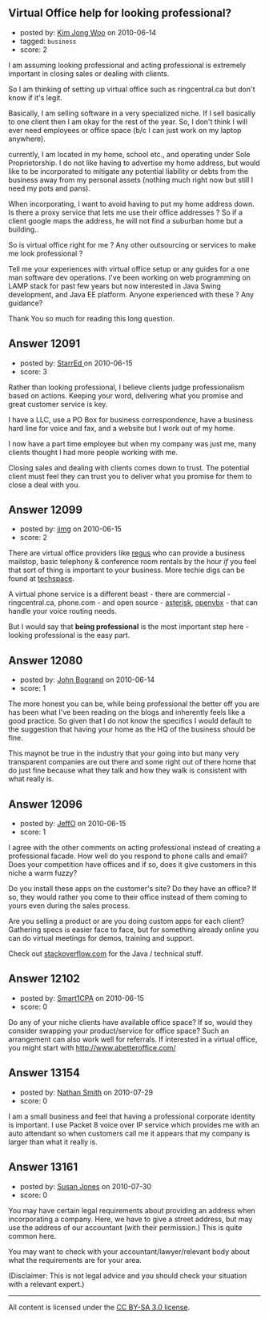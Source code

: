 ## Virtual Office help for looking professional?

- posted by: [Kim Jong Woo](https://stackexchange.com/users/-1/3650-kim-jong-woo) on 2010-06-14
- tagged: `business`
- score: 2

I am assuming looking professional and acting professional is extremely important in closing sales or dealing with clients. 

So I am thinking of setting up virtual office such as ringcentral.ca but don't know if it's legit.

Basically, I am selling software in a very specialized niche. If I sell basically to one client then I am okay for the rest of the year. So, I don't think I will ever need employees or office space (b/c I can just work on my laptop anywhere).

currently, I am located in my home, school etc., and operating under Sole Proprietorship. I do not like having to advertise my home address, but would like to be incorporated to mitigate any potential liability or debts from the business away from my personal assets (nothing much right now but still I need my pots and pans). 

When incorporating, I want to avoid having to put my home address down. Is there a proxy service that lets me use their office addresses ? So if a client google maps the address, he will not find a suburban home but a building..

So is virtual office right for me ? Any other outsourcing or services to make me look professional ?

Tell me your experiences with virtual office setup or any guides for a one man software dev operations. I've been working on web programming on LAMP stack for past few years but now interested in Java Swing development, and Java EE platform. Anyone experienced with these ? Any guidance?

Thank You so much for reading this long question.


## Answer 12091

- posted by: [StarrEd ](https://stackexchange.com/users/-1/1729-starred) on 2010-06-15
- score: 3

Rather than looking professional, I believe clients judge professionalism based on actions.  Keeping your word, delivering what you promise and great customer service is key.

I have a LLC, use a PO Box for business correspondence, have a business hard line for voice and fax, and a website but I work out of my home.

I now have a part time employee but when my company was just me, many clients thought I had more people working with me.

Closing sales and dealing with clients comes down to trust.  The potential client must feel they can trust you to deliver what you promise for them to close a deal with you.


## Answer 12099

- posted by: [jimg](https://stackexchange.com/users/-1/2380-jimg) on 2010-06-15
- score: 2

<p>There are virtual office providers like <a href="http://www.regus.com/" rel="nofollow">regus</a> who can provide a business mailstop, basic telephony &amp; conference room rentals by the hour <em>if</em> you feel that sort of thing is important to your business.  More techie digs can be found at <a href="http://techspace.com/" rel="nofollow">techspace</a>.</p>

<p>A virtual phone service is a different beast - there are commercial - ringcentral.ca, phone.com - and open source - <a href="http://www.asterisk.org/" rel="nofollow">asterisk</a>, <a href="http://openvbx.org/" rel="nofollow">openvbx</a> - that can handle your voice routing needs.</p>

<p>But I would say that <strong>being professional</strong> is the most important step here - looking professional is the easy part.</p>



## Answer 12080

- posted by: [John Bogrand](https://stackexchange.com/users/-1/3577-john-bogrand) on 2010-06-14
- score: 1

The more honest you can be, while being professional the better off you are has been what I've been reading on the blogs and inherently feels like a good practice.  So given that I do not know the specifics I would default to the suggestion that having your home as the HQ of the business should be fine.  

This maynot be true in the industry that your going into but many very transparent companies are out there and some right out of there home that do just fine because what they talk and how they walk is consistent with what really is.  


## Answer 12096

- posted by: [JeffO](https://stackexchange.com/users/-1/1796-jeffo) on 2010-06-15
- score: 1

<p>I agree with the other comments on acting professional instead of creating a professional facade. How well do you respond to phone calls and email? Does your competition have offices and if so, does it give customers in this niche a warm fuzzy?</p>

<p>Do you install these apps on the customer's site? Do they have an office? If so, they would rather you come to their office instead of them coming to yours even during the sales process.</p>

<p>Are you selling a product or are you doing custom apps for each client? Gathering specs is easier face to face, but for something already online you can do virtual meetings for demos, training and support.</p>

<p>Check out <a href="http://www.stackoverflow.com" rel="nofollow">stackoverflow.com</a> for the Java / technical stuff.</p>



## Answer 12102

- posted by: [Smart1CPA](https://stackexchange.com/users/-1/3488-smart1cpa) on 2010-06-15
- score: 0

<p>Do any of your niche clients have available office space?  If so, would they consider swapping your product/service for office space?  Such an arrangement can also work well for referrals.  If interested in a virtual office, you might start with <a href="http://abetteroffice.com" rel="nofollow">http://www.abetteroffice.com/</a></p>



## Answer 13154

- posted by: [Nathan Smith](https://stackexchange.com/users/-1/2311-nathan-smith) on 2010-07-29
- score: 0

I am a small business and feel that having a professional corporate identity is important.  I use Packet 8 voice over IP service which provides me with an auto attendant so when customers call me it appears that my company is larger than what it really is.


## Answer 13161

- posted by: [Susan Jones](https://stackexchange.com/users/-1/2737-susan-jones) on 2010-07-30
- score: 0

You may have certain legal requirements about providing an address when incorporating a company. Here, we have to give a street address, but may use the address of our accountant (with their permission.) This is quite common here. 

You may want to check with your accountant/lawyer/relevant body about what the requirements are for your area. 

(Disclaimer: This is not legal advice and you should check your situation with a relevant expert.)



---

All content is licensed under the [CC BY-SA 3.0 license](https://creativecommons.org/licenses/by-sa/3.0/).
